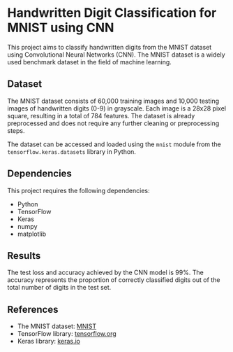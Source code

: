 # Handwritten Digit Classification for MNIST using CNN

This project aims to classify handwritten digits from the MNIST dataset using Convolutional Neural Networks (CNN). The MNIST dataset is a widely used benchmark dataset in the field of machine learning.

## Dataset

The MNIST dataset consists of 60,000 training images and 10,000 testing images of handwritten digits (0-9) in grayscale. Each image is a 28x28 pixel square, resulting in a total of 784 features. 
The dataset is already preprocessed and does not require any further cleaning or preprocessing steps.

The dataset can be accessed and loaded using the `mnist` module from the `tensorflow.keras.datasets` library in Python.

## Dependencies

This project requires the following dependencies:

- Python
- TensorFlow
- Keras
- numpy
- matplotlib

## Results

The test loss and accuracy achieved by the CNN model is 99%. The accuracy represents the proportion of correctly classified digits out of the total number of digits in the test set.

## References

- The MNIST dataset: [MNIST](http://yann.lecun.com/exdb/mnist/)
- TensorFlow library: [tensorflow.org](https://www.tensorflow.org/)
- Keras library: [keras.io](https://keras.io/)
